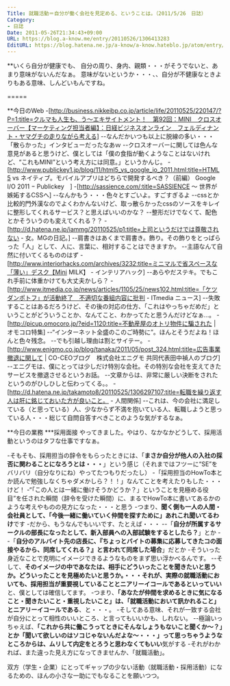 ```yaml
---
Title: 就職活動＝自分が働く会社を見定める、ということは。（2011/5/26　日誌）
Category:
- 日誌
Date: 2011-05-26T21:34:43+09:00
URL: https://blog.a-know.me/entry/20110526/1306413283
EditURL: https://blog.hatena.ne.jp/a-know/a-know.hateblo.jp/atom/entry/12921228815727979692
---
```



**いくら自分が健康でも、
自分の周り、身内、親類・・・がそうでないと、あまり意味がないんだなぁ。
意味がないというか・・・、、自分が不健康なときよりもある意味、しんどいもんですね。

=====

**今日のWeb
-[http://business.nikkeibp.co.jp/article/life/20110525/220147/?P=1:title=クルマも人生も、う〜エキサイトメント！　第92回：MINI　クロスオーバー【マーケティング担当者編】：日経ビジネスオンライン　フェルディナント・ヤマグチの走りながら考える]
--なんだかいつも以上に脱線の多い・・・「散らかった」インタビューだったなあｗ
--クロスオーバーに関しては色んな意見があると思うけど、僕としては「僕の食指が動くようなことはないけれど、“これもMINI”という考え方には同意。」というかんじ。
-[http://www.publickey1.jp/blog/11/html5_vs_google_io_2011.html:title=HTML5 vs ネイティブ。モバイルアプリはどちらで開発するべき？（前編） Google I/O 2011 − Publickey　]
-[http://sassience.com/:title=SASSIENCE 〜 世界が嫉妬するCSSへ]
--なんかもう・・・色々とすごいよ。すごすぎるよ
--cssとか比較的門外漢なのでよくわかんないけど、取っ散らかったcssのソースをキレイに整形してくれるサービス？と思えばいいのかな？
--整形だけでなくて、配色とかそういうのも変えてくれる？？
-[http://d.hatena.ne.jp/iammg/20110525/p1:title=上司というだけでは尊敬されない - 女。MGの日記。]
--肩書きはあくまで肩書き。飾り。その飾りをとっぱらった「人」として、人に、言葉に、相対することはできますか。
--主語なんて自然に付いてくるもののはず
-[http://www.interiorhacks.com/archives/3232:title=ミニマルで省スペースな「薄い」デスク【Mini MILK】 - インテリアハック]
--あらやだステキ。でもこれ手前に体重かけても大丈夫かしら？
-[http://www.itmedia.co.jp/news/articles/1105/25/news102.html:title=「ケツダンポトフ」が活動終了　不適切な番組内容に批判 - ITmedia ニュース]
--失敗することはあるだろうけど、その後の対応の仕方、「これはやっちゃだめだ」ということがどういうことか、なんてこと、わかってたと思うんだけどなぁ…。
-[http://picup.omocoro.jp/?eid=1120:title=不動産屋のオトリ物件に騙された | オモコロ特集]
--“インターネット全盛のこのご時勢に”。ほんとそうだよね！ほんと色々残念。
--でも引越し理由は割とサイテー。
-[http://www.enigmo.co.jp/blog/tanaka/2011/05/post_324.html:title=広告事業撤退に関して | CO-CEOブログ　株式会社エニグモ 共同代表田中禎人のブログ]
--エニグモは、僕にとっては少しだけ特別な会社。その特別な会社を支えてきたサービスを撤退させるというお話。
--文章からは、非常に厳しい決断をされたというのがひしひしと伝わってくる。。
-[http://d.hatena.ne.jp/takamoto8/20110525/1306297107:title=転職を繰り返す人は肝に銘じておいた方が良いこと。 - 人間関係]
--これは、今の会社に満足している（と思っている）人、少なからず不満を抱いている人、転職しようと思っている人・・・総じて自問自答すべきことのような気がするなぁ。


**今日の業務
***採用面接
やってきました。やはり、なかなかどうして、採用活動というのはタフな仕事ですなぁ。


-そもそも、採用担当の辞令をもらったときには、「<span class="deco" style="font-weight:bold;">まさか自分が他人の入社の採否に関わることになろうとは・・・</span>」という感じ（それまではフツーに“SE”をバリバリ（自分なりにね）やってたつもりだったし）
-「採用担当のHowTo本とか読んで勉強しなくちゃダメかしら？！！」なんてことを考えたりもした・・・けど！
-“「この人とは一緒に働けそうかどうか？」ということを見極める役目”を任された瞬間（辞令を受けた瞬間）に、まるでHowTo本に書いてあるかのような考えやものの見方になった・・・と思う
-つまり、<span class="deco" style="font-weight:bold;">聞く側も一人の人間・会社員として、「今後一緒に働いていく仲間を探すために」あれこれ聞いてるわけ</span>です
-だから、もうなんでもいいです、たとえば・・・
--「<span class="deco" style="font-weight:bold;">自分が所属するサークルの部長になったとして、新入部員への入部試験をするとしたら？</span>」とか
--「<span class="deco" style="font-weight:bold;">自分のアルバイト先の店長に、『ちょっとバイトの募集に応募してきたコの面接やるから、同席してくれる？』と言われて同席した場合</span>」だとか
-そういった身近なことで克明にイメージできるようなものをまず思い浮かべるんです。
--そして、<span class="deco" style="font-weight:bold;">そのイメージの中であなたは、相手にどういったことを聞きたいと思うか。どういったことを見極めたいと思うか。・・・それが、実際の就職活動においても、採用担当が重要視していることとニアリーイコールであるといっていい</span>と、僕としては確信してます。
-つまり、<span class="deco" style="font-weight:bold;">「あなたが仲間を求めるときに気になること・聞きたいこと・重視したいこと」は、「就職活動において訊かれること」とニアリーイコールである</span>、と・・・。
-そしてある意味、それが一致する会社が自分にとって相性のいいところ、と言ってもいいかも、しれない。
--極論いっちゃえば、<span class="deco" style="font-weight:bold;">「これから共に働こうってときにそんなしょうもないこと聞くか〜？」とか「聞いて欲しいのはソコじゃないんだよな〜・・・」って思っちゃうようなところからは、ムリして内定をとろうと思わなくてもいい</span>気がする
-それがわかれば、また違った見え方になってきませんか、「就職活動」。



双方（学生・企業）にとってギャップの少ない活動（就職活動・採用活動）になるための、ほんの小さな一助にでもなることを願いつつ。


<script src="https://moshi-moshi.moshimo.works/moshimoshi/a_know_blog/20110526-1306413283?title=%E5%B0%B1%E8%81%B7%E6%B4%BB%E5%8B%95%EF%BC%9D%E8%87%AA%E5%88%86%E3%81%8C%E5%83%8D%E3%81%8F%E4%BC%9A%E7%A4%BE%E3%82%92%E8%A6%8B%E5%AE%9A%E3%82%81%E3%82%8B%E3%80%81%E3%81%A8%E3%81%84%E3%81%86%E3%81%93%E3%81%A8%E3%81%AF%E3%80%82%EF%BC%882011/5/26%E3%80%80%E6%97%A5%E8%AA%8C%EF%BC%89"></script>
